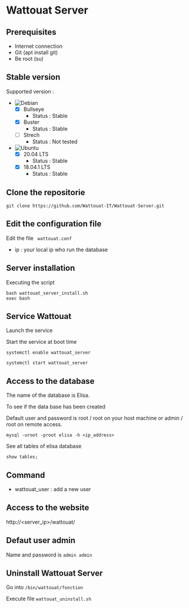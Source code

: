 # Wattouat Server

## Prerequisites

- Internet connection
- Git (apt install git) 
- Be root (su) 

## Stable version

Supported version :

- ![Debian](https://img.shields.io/badge/Debian-D70A53?style=for-the-badge&logo=debian&logoColor=white)
    - [X] Bullseye 
        - Status : Stable
    - [X] Buster
        - Status : Stable
    - [ ] Strech
        - Status : Not tested

- ![Ubuntu](https://img.shields.io/badge/Ubuntu-E95420?style=for-the-badge&logo=ubuntu&logoColor=white)
    - [X] 20.04 LTS
        - Status : Stable
    - [X] 18.04.1 LTS
        - Status : Stable

## Clone the repositorie

``` shell 
git clone https://github.com/Wattouat-IT/Wattouat-Server.git
```

## Edit the configuration file

Edit the file ``` wattouat.conf```

 - ip : your local ip who run the database

## Server installation

Executing the script

``` shell 
bash wattouat_server_install.sh
exec bash
```

## Service Wattouat

Launch the service

Start the service at boot time

``` shell 
systemctl enable wattouat_server
```

``` shell 
systemctl start wattouat_server
```

## Access to the database

The name of the database is Elisa.

To see if the data base has been created

Default user and password is root / root on your host machine or admin / root on remote access.

``` shell
mysql -uroot -proot elisa -h <ip_address>
```

See all tables of elisa database

``` mysql
show tables;
```

## Command 

- wattouat_user : add a new user

## Access to the website

http://<server_ip>/wattouat/

## Defaut user admin

Name and password is ```admin admin```

## Uninstall Wattouat Server

Go into ```/bin/wattouat/fonction```

Execute file ```wattouat_uninstall.sh```